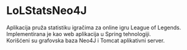 # LoLStatsNeo4J

Aplikacija pruža statistiku igračima za online igru League of Legends.<br/>
Implementirana je kao web aplikacija u Spring tehnologiji.<br/>
Korišćeni su grafovska baza Neo4J i Tomcat aplikativni server.

